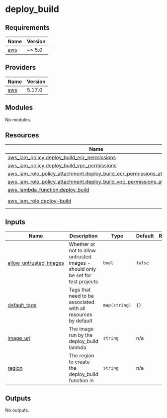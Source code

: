 # deploy_build

<!-- BEGINNING OF PRE-COMMIT-TERRAFORM DOCS HOOK -->
## Requirements

| Name | Version |
|------|---------|
| <a name="requirement_aws"></a> [aws](#requirement\_aws) | ~> 5.0 |

## Providers

| Name | Version |
|------|---------|
| <a name="provider_aws"></a> [aws](#provider\_aws) | 5.17.0 |

## Modules

No modules.

## Resources

| Name | Type |
|------|------|
| [aws_iam_policy.deploy_build_ecr_permissions](https://registry.terraform.io/providers/hashicorp/aws/latest/docs/resources/iam_policy) | resource |
| [aws_iam_policy.deploy_build_vpc_permissions](https://registry.terraform.io/providers/hashicorp/aws/latest/docs/resources/iam_policy) | resource |
| [aws_iam_role_policy_attachment.deploy_build_ecr_permissions_attachment](https://registry.terraform.io/providers/hashicorp/aws/latest/docs/resources/iam_role_policy_attachment) | resource |
| [aws_iam_role_policy_attachment.deploy_build_vpc_permissions_attachment](https://registry.terraform.io/providers/hashicorp/aws/latest/docs/resources/iam_role_policy_attachment) | resource |
| [aws_lambda_function.deploy_build](https://registry.terraform.io/providers/hashicorp/aws/latest/docs/resources/lambda_function) | resource |
| [aws_iam_role.deploy-build](https://registry.terraform.io/providers/hashicorp/aws/latest/docs/data-sources/iam_role) | data source |

## Inputs

| Name | Description | Type | Default | Required |
|------|-------------|------|---------|:--------:|
| <a name="input_allow_untrusted_images"></a> [allow\_untrusted\_images](#input\_allow\_untrusted\_images) | Whether or not to allow untrusted images - should only be set for test projects | `bool` | `false` | no |
| <a name="input_default_tags"></a> [default\_tags](#input\_default\_tags) | Tags that need to be associated with all resources by default | `map(string)` | `{}` | no |
| <a name="input_image_uri"></a> [image\_uri](#input\_image\_uri) | The image run by the deploy\_build lambda | `string` | n/a | yes |
| <a name="input_region"></a> [region](#input\_region) | The region to create the deploy\_build function in | `string` | n/a | yes |

## Outputs

No outputs.
<!-- END OF PRE-COMMIT-TERRAFORM DOCS HOOK -->
